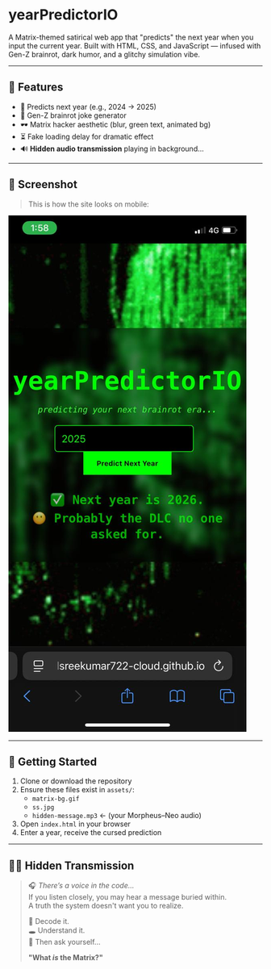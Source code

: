 
# yearPredictorIO

A Matrix-themed satirical web app that "predicts" the next year when you input the current year. Built with HTML, CSS, and JavaScript — infused with Gen-Z brainrot, dark humor, and a glitchy simulation vibe.


---

## 🔮 Features

- 🔢 Predicts next year (e.g., 2024 → 2025)
- 🧠 Gen-Z brainrot joke generator
- 🕶️ Matrix hacker aesthetic (blur, green text, animated bg)
- ⏳ Fake loading delay for dramatic effect
- 🔊 **Hidden audio transmission** playing in background...

---

## 📲 Screenshot

> This is how the site looks on mobile:

![Mobile View Screenshot](./assets/ss.jpg)

---

## 🚀 Getting Started

1. Clone or download the repository  
2. Ensure these files exist in `assets/`:  
   - `matrix-bg.gif`  
   - `ss.jpg`  
   - `hidden-message.mp3` ← (your Morpheus–Neo audio)  
3. Open `index.html` in your browser   
4. Enter a year, receive the cursed prediction

---
## 🕵️‍♂️ Hidden Transmission

> 🎧 *There’s a voice in the code...*  
> If you listen closely, you may hear a message buried within.  
> A truth the system doesn't want you to realize.  
>  
> 🧩 Decode it.  
> 🕳️ Understand it.  
> 🫥 Then ask yourself...  
>  
> **"What *is* the Matrix?"**
